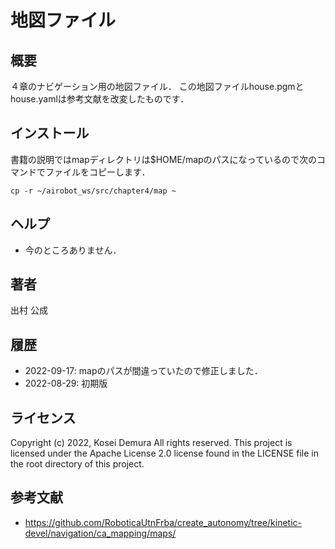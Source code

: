 # 地図ファイル

## 概要
４章のナビゲーション用の地図ファイル．
この地図ファイルhouse.pgmとhouse.yamlは参考文献を改変したものです．

## インストール
書籍の説明ではmapディレクトリは$HOME/mapのパスになっているので次のコマンドでファイルをコピーします．
```
cp -r ~/airobot_ws/src/chapter4/map ~
```

## ヘルプ
- 今のところありません．
　　
## 著者
出村 公成

## 履歴
- 2022-09-17: mapのパスが間違っていたので修正しました．
- 2022-08-29: 初期版

## ライセンス
Copyright (c) 2022, Kosei Demura All rights reserved. This project is licensed under the Apache License 2.0 license found in the LICENSE file in the root directory of this project.


## 参考文献
- https://github.com/RoboticaUtnFrba/create_autonomy/tree/kinetic-devel/navigation/ca_mapping/maps/
